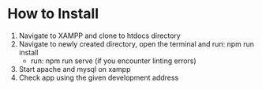 # How to Install

1. Navigate to XAMPP and clone to htdocs directory
2. Navigate to newly created directory, open the terminal and run: npm run install
    - run: npm run serve (if you encounter linting errors)
3. Start apache and mysql on xampp
4. Check app using the given development address